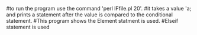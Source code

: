 #to run the program use the command 'perl IFfile.pl 20'.
#it takes a value 'a; and prints a statement after the value is compared
to the conditional statement. 
#This program shows the Element statment is used.
#Elseif statement is used
